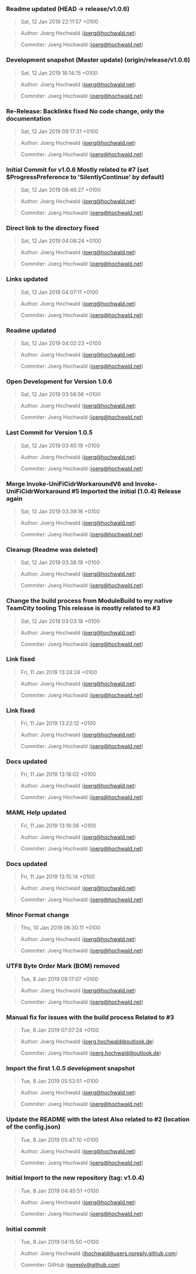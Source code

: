 ### Readme updated (HEAD -> release/v1.0.6)
>Sat, 12 Jan 2019 22:11:57 +0100

>Author: Joerg Hochwald (joerg@hochwald.net)

>Commiter: Joerg Hochwald (joerg@hochwald.net)




### Development snapshot (Master update) (origin/release/v1.0.6)
>Sat, 12 Jan 2019 18:14:15 +0100

>Author: Joerg Hochwald (joerg@hochwald.net)

>Commiter: Joerg Hochwald (joerg@hochwald.net)




### Re-Release: Backlinks fixed No code change, only the documentation
>Sat, 12 Jan 2019 09:17:31 +0100

>Author: Joerg Hochwald (joerg@hochwald.net)

>Commiter: Joerg Hochwald (joerg@hochwald.net)




### Initial Commit for v1.0.6 Mostly related to #7 (set $ProgressPreference to 'SilentlyContinue' by default)
>Sat, 12 Jan 2019 08:46:27 +0100

>Author: Joerg Hochwald (joerg@hochwald.net)

>Commiter: Joerg Hochwald (joerg@hochwald.net)




### Direct link to the directory fixed
>Sat, 12 Jan 2019 04:08:24 +0100

>Author: Joerg Hochwald (joerg@hochwald.net)

>Commiter: Joerg Hochwald (joerg@hochwald.net)




### Links updated
>Sat, 12 Jan 2019 04:07:11 +0100

>Author: Joerg Hochwald (joerg@hochwald.net)

>Commiter: Joerg Hochwald (joerg@hochwald.net)




### Readme updated
>Sat, 12 Jan 2019 04:02:23 +0100

>Author: Joerg Hochwald (joerg@hochwald.net)

>Commiter: Joerg Hochwald (joerg@hochwald.net)




### Open Development for Version 1.0.6
>Sat, 12 Jan 2019 03:56:56 +0100

>Author: Joerg Hochwald (joerg@hochwald.net)

>Commiter: Joerg Hochwald (joerg@hochwald.net)




### Last Commit for Version 1.0.5
>Sat, 12 Jan 2019 03:45:19 +0100

>Author: Joerg Hochwald (joerg@hochwald.net)

>Commiter: Joerg Hochwald (joerg@hochwald.net)




### Merge Invoke-UniFiCidrWorkaroundV6 and Invoke-UniFiCidrWorkaround #5 Imported the initial (1.0.4) Release again
>Sat, 12 Jan 2019 03:39:16 +0100

>Author: Joerg Hochwald (joerg@hochwald.net)

>Commiter: Joerg Hochwald (joerg@hochwald.net)




### Cleanup (Readme was deleted)
>Sat, 12 Jan 2019 03:38:18 +0100

>Author: Joerg Hochwald (joerg@hochwald.net)

>Commiter: Joerg Hochwald (joerg@hochwald.net)




### Change the build process from ModuleBuild to my native TeamCity tooling This release is mostly related to #3
>Sat, 12 Jan 2019 03:03:18 +0100

>Author: Joerg Hochwald (joerg@hochwald.net)

>Commiter: Joerg Hochwald (joerg@hochwald.net)




### Link fixed
>Fri, 11 Jan 2019 13:24:24 +0100

>Author: Joerg Hochwald (joerg@hochwald.net)

>Commiter: Joerg Hochwald (joerg@hochwald.net)




### Link fixed
>Fri, 11 Jan 2019 13:22:12 +0100

>Author: Joerg Hochwald (joerg@hochwald.net)

>Commiter: Joerg Hochwald (joerg@hochwald.net)




### Docs updated
>Fri, 11 Jan 2019 13:18:02 +0100

>Author: Joerg Hochwald (joerg@hochwald.net)

>Commiter: Joerg Hochwald (joerg@hochwald.net)




### MAML Help updated
>Fri, 11 Jan 2019 13:16:36 +0100

>Author: Joerg Hochwald (joerg@hochwald.net)

>Commiter: Joerg Hochwald (joerg@hochwald.net)




### Docs updated
>Fri, 11 Jan 2019 13:15:14 +0100

>Author: Joerg Hochwald (joerg@hochwald.net)

>Commiter: Joerg Hochwald (joerg@hochwald.net)




### Minor Format change
>Thu, 10 Jan 2019 06:30:11 +0100

>Author: Joerg Hochwald (joerg@hochwald.net)

>Commiter: Joerg Hochwald (joerg@hochwald.net)




### UTF8 Byte Order Mark (BOM) removed
>Tue, 8 Jan 2019 09:17:07 +0100

>Author: Joerg Hochwald (joerg@hochwald.net)

>Commiter: Joerg Hochwald (joerg@hochwald.net)




### Manual fix for issues with the build process Related to #3
>Tue, 8 Jan 2019 07:07:24 +0100

>Author: Joerg Hochwald (joerg.hochwald@outlook.de)

>Commiter: Joerg Hochwald (joerg.hochwald@outlook.de)




### Import the first 1.0.5 development snapshot
>Tue, 8 Jan 2019 05:53:51 +0100

>Author: Joerg Hochwald (joerg@hochwald.net)

>Commiter: Joerg Hochwald (joerg@hochwald.net)




### Update the README with the latest Also related to #2 (location of the config.json)
>Tue, 8 Jan 2019 05:47:10 +0100

>Author: Joerg Hochwald (joerg@hochwald.net)

>Commiter: Joerg Hochwald (joerg@hochwald.net)




### Initial Import to the new repository (tag: v1.0.4)
>Tue, 8 Jan 2019 04:45:51 +0100

>Author: Joerg Hochwald (joerg@hochwald.net)

>Commiter: Joerg Hochwald (joerg@hochwald.net)




### Initial commit
>Tue, 8 Jan 2019 04:15:50 +0100

>Author: Joerg Hochwald (jhochwald@users.noreply.github.com)

>Commiter: GitHub (noreply@github.com)




